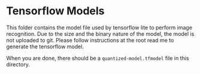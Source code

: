 #  Tensorflow Models

This folder contains the model file used by tensorflow lite to perform image recognition.
Due to the size and the binary nature of the model, the model is not uploaded to git. Please 
follow instructions at the root read me to generate the tensorflow model.

When you are done, there should be a `quantized-model.tfmodel` file in this directory.

